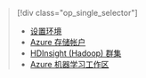 > [!div class="op_single_selector"]
> * [设置环境](../articles/machine-learning/machine-learning-data-science-environment-setup.md)
> * [Azure 存储帐户](../articles/storage/storage-create-storage-account.md)
> * [HDInsight (Hadoop) 群集](../articles/machine-learning/machine-learning-data-science-customize-hadoop-cluster.md)
> * [Azure 机器学习工作区](../articles/machine-learning/machine-learning-create-workspace.md)
> 
> 



<!--HONumber=Nov16_HO3-->


